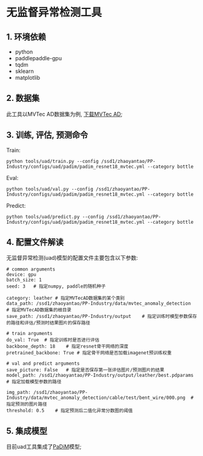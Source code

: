 # 无监督异常检测工具

## 1. 环境依赖

* python
* paddlepaddle-gpu
* tqdm
* sklearn
* matplotlib


## 2. 数据集

此工具以MVTec AD数据集为例, [下载MVTec AD](https://www.mvtec.com/company/research/datasets/mvtec-ad/);


## 3. 训练, 评估, 预测命令

Train:

```python tools/uad/train.py --config /ssd1/zhaoyantao/PP-Industry/configs/uad/padim/padim_resnet18_mvtec.yml --category bottle```

Eval:

```python tools/uad/val.py --config /ssd1/zhaoyantao/PP-Industry/configs/uad/padim/padim_resnet18_mvtec.yml --category bottle```

Predict:

```python tools/uad/predict.py --config /ssd1/zhaoyantao/PP-Industry/configs/uad/padim/padim_resnet18_mvtec.yml --category bottle```



## 4. 配置文件解读

无监督异常检测(uad)模型的配置文件主要包含以下参数:

```
# common arguments
device: gpu
batch_size: 1
seed: 3   # 指定numpy, paddle的随机种子

category: leather # 指定MVTecAD数据集的某个类别
data_path: /ssd1/zhaoyantao/PP-Industry/data/mvtec_anomaly_detection  # 指定MVTecAD数据集的根目录
save_path: /ssd1/zhaoyantao/PP-Industry/output    # 指定训练时模型参数保存的路径和评估/预测时结果图片的保存路径

# train arguments
do_val: True  # 指定训练时是否进行评估
backbone_depth: 18    # 指定resnet骨干网络的深度
pretrained_backbone: True # 指定骨干网络是否加载imagenet预训练权重

# val and predict arguments
save_picture: False   # 指定是否保存第一张评估图片/预测图片的结果
model_path: /ssd1/zhaoyantao/PP-Industry/output/leather/best.pdparams # 指定加载模型参数的路径

img_path: /ssd1/zhaoyantao/PP-Industry/data/mvtec_anomaly_detection/cable/test/bent_wire/000.png  # 指定预测的图片路径
threshold: 0.5    # 指定预测后二值化异常分数图的阈值
```

## 5. 集成模型

目前uad工具集成了[PaDiM](../../configs/uad/padim/README.md)模型;
